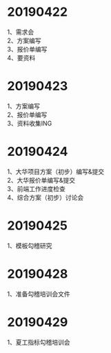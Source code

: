 # 20190422
1、需求会  
2、方案编写   
3、报价单编写  
4、要资料    
# 20190423
1、方案编写   
2、报价单编写      
3、资料收集ING   
# 20190424
1、大华项目方案（初步）编写&提交   
2、大华报价单编写&提交   
3、前端工作进度检查   
4、综合方案（初步）讨论会   
# 20190425
1、模板勾稽研究





# 20190428
1、准备勾稽培训会文件   

# 20190429
1、夏工指标勾稽培训会   
